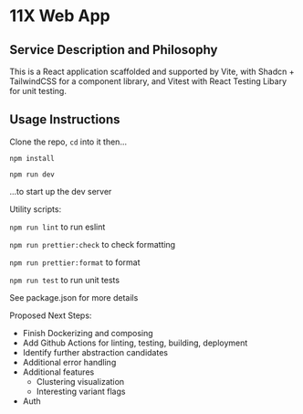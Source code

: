 # 11X Web App

## Service Description and Philosophy
This is a React application scaffolded and supported by Vite, with Shadcn + TailwindCSS for a component library, and Vitest with React Testing Libary for unit testing.

## Usage Instructions
Clone the repo, `cd` into it then...

`npm install`

`npm run dev`

...to start up the dev server

Utility scripts:

`npm run lint` to run eslint

`npm run prettier:check` to check formatting

`npm run prettier:format` to format

`npm run test` to run unit tests

See package.json for more details


Proposed Next Steps:
- Finish Dockerizing and composing
- Add Github Actions for linting, testing, building, deployment
- Identify further abstraction candidates
- Additional error handling
- Additional features
  - Clustering visualization 
  - Interesting variant flags
- Auth
